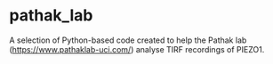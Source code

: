 # pathak_lab
 A selection of Python-based code created to help the Pathak lab (https://www.pathaklab-uci.com/) analyse TIRF recordings of PIEZO1.
